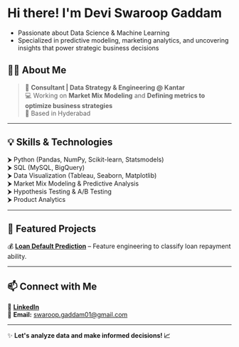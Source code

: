 # Hi there! I'm Devi Swaroop Gaddam  

* Passionate about Data Science & Machine Learning  
* Specialized in predictive modeling, marketing analytics, and uncovering insights that power strategic business decisions  

## 👨‍💻 About Me  
> 💼 **Consultant | Data Strategy & Engineering @ Kantar**   
> 💻 Working on **Market Mix Modeling** and **Defining metrics to optimize business strategies**  
> 📍 Based in Hyderabad    

---

## 💡 Skills & Technologies  
⮞ Python (Pandas, NumPy, Scikit-learn, Statsmodels)  
⮞ SQL (MySQL, BigQuery)  
⮞ Data Visualization (Tableau, Seaborn, Matplotlib)  
⮞ Market Mix Modeling & Predictive Analysis  
⮞ Hypothesis Testing & A/B Testing  
⮞ Product Analytics  

---

## 📌 Featured Projects  
💰 **[Loan Default Prediction](https://github.com/SwaroopGaddam/loan-feature-engineering)** – Feature engineering to classify loan repayment ability.  

---

## 📫 Connect with Me  
🔗 **[LinkedIn](https://www.linkedin.com/in/swaroop-gaddam)**  
📩 **Email:** swaroop.gaddam01@gmail.com  

---

✨ **Let's analyze data and make informed decisions! 📈**  

<!---
SwaroopGaddam/SwaroopGaddam is a ✨ special ✨ repository because its `README.md` (this file) appears on your GitHub profile.
You can click the Preview link to take a look at your changes.
--->
